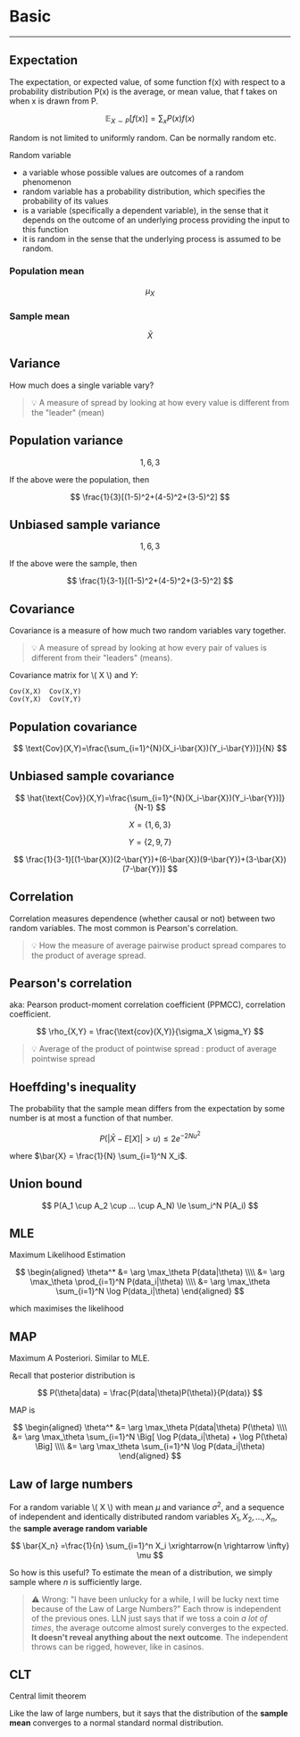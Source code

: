 # Basic

<!-- toc -->

---

## **Expectation**

The expectation, or expected value, of some function f(x) with respect to a probability distribution P(x) is the average, or mean value, that f takes on when x is drawn from P.

$$
\mathbb{E}_{X\sim P} [f(x)] = \sum_x P(x)f(x)
$$


Random is not limited to uniformly random. Can be normally random etc.

Random variable

- a variable whose possible values are outcomes of a random phenomenon
- random variable has a probability distribution, which specifies the probability of its values
- is a variable (specifically a dependent variable), in the sense that it depends on the outcome of an underlying process providing the input to this function
- it is random in the sense that the underlying process is assumed to be random.

### Population mean

$$
\mu_X
$$

### Sample mean

$$
\bar{X}
$$

## Variance

How much does a single variable vary?

> 💡 A measure of spread by looking at how every value is different from the "leader" (mean)

## Population variance

$$
1,6,3
$$

If the above were the population, then

$$
\frac{1}{3}[(1-5)^2+(4-5)^2+(3-5)^2]
$$

## Unbiased sample variance

$$
1,6,3
$$

If the above were the sample, then

$$
\frac{1}{3-1}[(1-5)^2+(4-5)^2+(3-5)^2]
$$

## Covariance

Covariance is a measure of how much two random variables vary together.

> 💡 A measure of spread by looking at how every pair of values is different from their "leaders" (means).

Covariance matrix for \\( X \\) and $Y$:

```
Cov(X,X)  Cov(X,Y)
Cov(Y,X)  Cov(Y,Y)
```

## Population covariance

$$
\text{Cov}(X,Y)=\frac{\sum_{i=1}^{N}(X_i-\bar{X})(Y_i-\bar{Y})]}{N}
$$

## Unbiased sample covariance

$$
\hat{\text{Cov}}(X,Y)=\frac{\sum_{i=1}^{N}(X_i-\bar{X})(Y_i-\bar{Y})]}{N-1}
$$

$$
X = \{1,6,3\}
$$

$$
Y = \{2,9,7\}
$$

$$
\frac{1}{3-1}[(1-\bar{X})(2-\bar{Y})+(6-\bar{X})(9-\bar{Y})+(3-\bar{X})(7-\bar{Y})]
$$

## Correlation

Correlation measures dependence (whether causal or not) between two random variables. The most common is Pearson's correlation.

> 💡 How the measure of average pairwise product spread compares to the product of average spread.

## **Pearson's correlation**

aka: Pearson product-moment correlation coefficient (PPMCC), correlation coefficient.

$$
\rho_{X,Y} = \frac{\text{cov}(X,Y)}{\sigma_X \sigma_Y}
$$

> 💡 Average of the product of pointwise spread : product of average pointwise spread

## Hoeffding's inequality

The probability that the sample mean differs from the expectation by some number is at most a  function of that number.

$$
P(\big|\bar{X} - E[X] \big| > u) \le 2e^{-2Nu^2}
$$

where $\bar{X} = \frac{1}{N} \sum_{i=1}^N X_i$.

## Union bound

$$
P(A_1 \cup A_2 \cup ... \cup A_N) \le \sum_i^N P(A_i)
$$

## MLE

Maximum Likelihood Estimation

$$
\begin{aligned}
\theta^*
&= \arg \max_\theta P(data|\theta) \\\\
&= \arg \max_\theta \prod_{i=1}^N P(data_i|\theta) \\\\
&= \arg \max_\theta \sum_{i=1}^N \log P(data_i|\theta)
\end{aligned}
$$

which maximises the likelihood

## MAP

Maximum A Posteriori.  Similar to MLE.

Recall that posterior distribution is

$$
P(\theta|data) = \frac{P(data|\theta)P(\theta)}{P(data)}
$$

MAP is

$$
\begin{aligned}
\theta^*
&= \arg \max_\theta P(data|\theta) P(\theta) \\\\
&= \arg \max_\theta \sum_{i=1}^N \Big[ \log P(data_i|\theta) + \log P(\theta) \Big] \\\\
&= \arg \max_\theta \sum_{i=1}^N \log P(data_i|\theta)
\end{aligned}
$$

## Law of large numbers

For a random variable \\( X \\) with mean $\mu$ and variance $\sigma^2$, and a sequence of independent and identically distributed random variables $X_1, X_2, ..., X_n$, the **sample average random variable**

$$
\bar{X_n} =\frac{1}{n} \sum_{i=1}^n X_i \xrightarrow{n \rightarrow \infty} \mu
$$

So how is this useful? To estimate the mean of a distribution, we simply sample where $n$ is sufficiently large.

> ⚠️ Wrong: "I have been unlucky for a while, I will be lucky next time because of the Law of Large Numbers?" Each throw is independent of the previous ones. LLN just says that if we toss a coin *a lot of times*, the average outcome almost surely converges to the expected. **It doesn't reveal anything about the next outcome**. The independent throws can be rigged, however, like in casinos.

## CLT

Central limit theorem

Like the law of large numbers, but it says that the distribution of the **sample mean** converges to a normal standard normal distribution.
